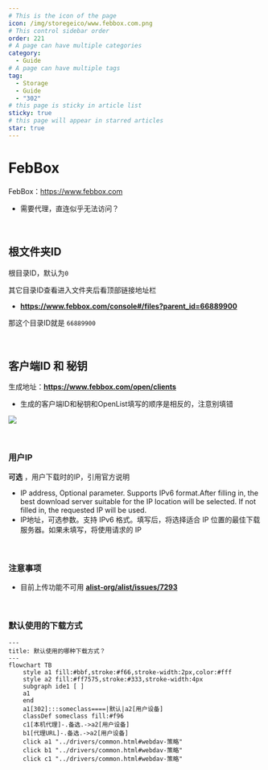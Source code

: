 ```yaml
---
# This is the icon of the page
icon: /img/storegeico/www.febbox.com.png
# This control sidebar order
order: 221
# A page can have multiple categories
category:
  - Guide
# A page can have multiple tags
tag:
  - Storage
  - Guide
  - "302"
# this page is sticky in article list
sticky: true
# this page will appear in starred articles
star: true
---
```


# FebBox

FebBox：https://www.febbox.com

- 需要代理，直连似乎无法访问？

<br/>



## **根文件夹ID**

根目录ID，默认为`0`

其它目录ID查看进入文件夹后看顶部链接地址栏

- **https://www.febbox.com/console#/files?parent_id=66889900**

那这个目录ID就是 `66889900`

<br/>



## **客户端ID 和 秘钥**

生成地址：**https://www.febbox.com/open/clients**

- 生成的客户端ID和秘钥和OpenList填写的顺序是相反的，注意别填错

![](/img/drivers/febbox/febox.png)

<br/>



### **用户IP**

**可选** ，用户下载时的IP，引用官方说明

- IP address, Optional parameter. Supports IPv6 format.After filling in, the best download server suitable for the IP location will be selected. If not filled in, the requested IP will be used.
- IP地址，可选参数。支持 IPv6 格式。填写后，将选择适合 IP 位置的最佳下载服务器。如果未填写，将使用请求的 IP

<br/>



### **注意事项**

- 目前上传功能不可用 [**alist-org/alist/issues/7293**](https://github.com/alist-org/alist/issues/7293#issuecomment-2395776474)

<br/>



### **默认使用的下载方式**

```mermaid
---
title: 默认使用的哪种下载方式？
---
flowchart TB
    style a1 fill:#bbf,stroke:#f66,stroke-width:2px,color:#fff
    style a2 fill:#ff7575,stroke:#333,stroke-width:4px
    subgraph ide1 [ ]
    a1
    end
    a1[302]:::someclass====|默认|a2[用户设备]
    classDef someclass fill:#f96
    c1[本机代理]-.备选.->a2[用户设备]
    b1[代理URL]-.备选.->a2[用户设备]
    click a1 "../drivers/common.html#webdav-策略"
    click b1 "../drivers/common.html#webdav-策略"
    click c1 "../drivers/common.html#webdav-策略"
```
